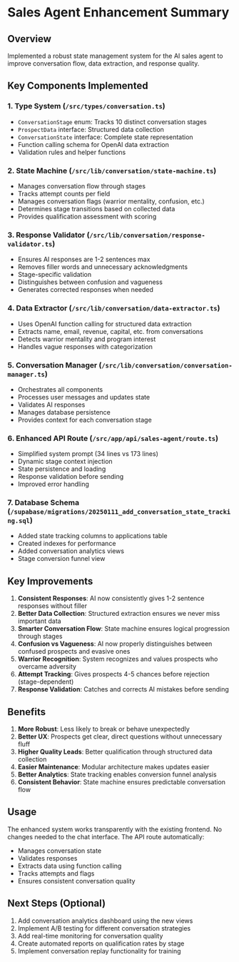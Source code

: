 # Sales Agent Enhancement Summary

## Overview
Implemented a robust state management system for the AI sales agent to improve conversation flow, data extraction, and response quality.

## Key Components Implemented

### 1. Type System (`/src/types/conversation.ts`)
- `ConversationStage` enum: Tracks 10 distinct conversation stages
- `ProspectData` interface: Structured data collection
- `ConversationState` interface: Complete state representation
- Function calling schema for OpenAI data extraction
- Validation rules and helper functions

### 2. State Machine (`/src/lib/conversation/state-machine.ts`)
- Manages conversation flow through stages
- Tracks attempt counts per field
- Manages conversation flags (warrior mentality, confusion, etc.)
- Determines stage transitions based on collected data
- Provides qualification assessment with scoring

### 3. Response Validator (`/src/lib/conversation/response-validator.ts`)
- Ensures AI responses are 1-2 sentences max
- Removes filler words and unnecessary acknowledgments
- Stage-specific validation
- Distinguishes between confusion and vagueness
- Generates corrected responses when needed

### 4. Data Extractor (`/src/lib/conversation/data-extractor.ts`)
- Uses OpenAI function calling for structured data extraction
- Extracts name, email, revenue, capital, etc. from conversations
- Detects warrior mentality and program interest
- Handles vague responses with categorization

### 5. Conversation Manager (`/src/lib/conversation/conversation-manager.ts`)
- Orchestrates all components
- Processes user messages and updates state
- Validates AI responses
- Manages database persistence
- Provides context for each conversation stage

### 6. Enhanced API Route (`/src/app/api/sales-agent/route.ts`)
- Simplified system prompt (34 lines vs 173 lines)
- Dynamic stage context injection
- State persistence and loading
- Response validation before sending
- Improved error handling

### 7. Database Schema (`/supabase/migrations/20250111_add_conversation_state_tracking.sql`)
- Added state tracking columns to applications table
- Created indexes for performance
- Added conversation analytics views
- Stage conversion funnel view

## Key Improvements

1. **Consistent Responses**: AI now consistently gives 1-2 sentence responses without filler
2. **Better Data Collection**: Structured extraction ensures we never miss important data
3. **Smarter Conversation Flow**: State machine ensures logical progression through stages
4. **Confusion vs Vagueness**: AI now properly distinguishes between confused prospects and evasive ones
5. **Warrior Recognition**: System recognizes and values prospects who overcame adversity
6. **Attempt Tracking**: Gives prospects 4-5 chances before rejection (stage-dependent)
7. **Response Validation**: Catches and corrects AI mistakes before sending

## Benefits

1. **More Robust**: Less likely to break or behave unexpectedly
2. **Better UX**: Prospects get clear, direct questions without unnecessary fluff
3. **Higher Quality Leads**: Better qualification through structured data collection
4. **Easier Maintenance**: Modular architecture makes updates easier
5. **Better Analytics**: State tracking enables conversion funnel analysis
6. **Consistent Behavior**: State machine ensures predictable conversation flow

## Usage

The enhanced system works transparently with the existing frontend. No changes needed to the chat interface. The API route automatically:
- Manages conversation state
- Validates responses
- Extracts data using function calling
- Tracks attempts and flags
- Ensures consistent conversation quality

## Next Steps (Optional)

1. Add conversation analytics dashboard using the new views
2. Implement A/B testing for different conversation strategies
3. Add real-time monitoring for conversation quality
4. Create automated reports on qualification rates by stage
5. Implement conversation replay functionality for training